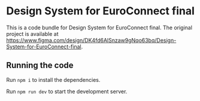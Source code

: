 
  # Design System for EuroConnect final

  This is a code bundle for Design System for EuroConnect final. The original project is available at https://www.figma.com/design/DK4fd6AlSnzaw9gNqo63bq/Design-System-for-EuroConnect-final.

  ## Running the code

  Run `npm i` to install the dependencies.

  Run `npm run dev` to start the development server.
  